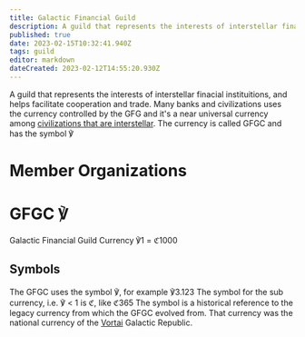 ```yaml
---
title: Galactic Financial Guild
description: A guild that represents the interests of interstellar finacial instituitions, and helps facilitate cooperation and trade.
published: true
date: 2023-02-15T10:32:41.940Z
tags: guild
editor: markdown
dateCreated: 2023-02-12T14:55:20.930Z
---
```


A guild that represents the interests of interstellar finacial instituitions, and helps facilitate cooperation and trade. Many banks and civilizations uses the currency controlled by the GFG and it's a near universal currency among [civilizations that are interstellar](/Involved). The currency is called GFGC and has the symbol ℣

# Member Organizations

# GFGC ℣
Galactic Financial Guild Currency
℣1 = ℭ1000

## Symbols
The GFGC uses the symbol ℣, for example ℣3.123
The symbol for the sub currency, i.e. ℣ < 1 is ℭ, like ℭ365
The symbol is a historical reference to the legacy currency from which the GFGC evolved from. That currency was the national currency of the [Vortai](/Vortai) Galactic Republic.


